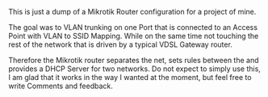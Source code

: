 This is just a dump of a Mikrotik Router configuration for a project of mine.

The goal was to VLAN trunking on one Port that is connected to an Access Point with VLAN to SSID Mapping.
While on the same time not touching the rest of the network that is driven by a typical VDSL Gateway router.

Therefore the Mikrotik router separates the net, sets rules between the and provides a DHCP Server for two networks.
Do not expect to simply use this, I am glad that it works in the way I wanted at the moment, but feel free to write Comments and feedback.
